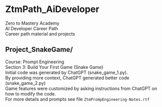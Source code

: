 # ZtmPath_AiDeveloper
Zero to Mastery Academy  
AI Developer Career Path  
Career path material and projects

## Project_SnakeGame/
Course: Prompt Engineering  
Section 3: Build Your First Game (Snake Game)  
Initial code was generated by ChatGPT (snake_game_1.py).  
By providing more context, ChatGPT generated better code (snake_game_2.py)  
Game features were customized by asking instructions from ChatGPT on how to modify the code.  
For more details and prompts see file `ZtmPrompEngineering-Notes.rtf`
